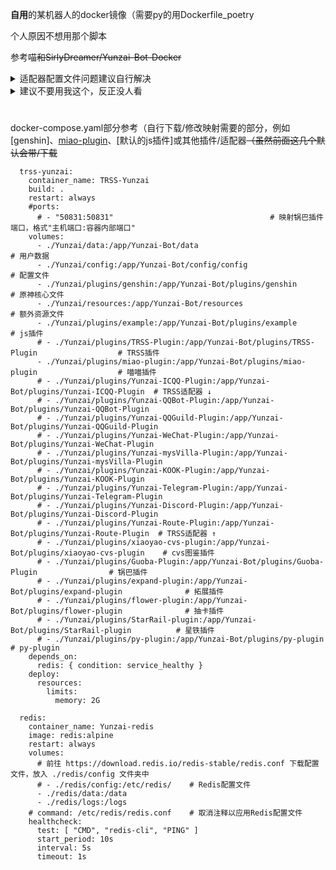 <strong>自用</strong>的某机器人的docker镜像（需要py的用Dockerfile_poetry

个人原因不想用那个脚本

参考喵~~和SirlyDreamer/Yunzai-Bot-Docker~~

<details><summary>适配器配置文件问题建议自行解决</summary>

  <!-- 要是问为什么不丢到config/config会被某机器人的项目所有者踢出他能管到的群 -->

  请直接用原脚本。

</details>


<details><summary>建议不要用我这个，反正没人看</summary>

  TimeRainStarSky也不喜欢

  <!-- ~~***2023.08.28 20:13 cdc5d46dbe5e5384a9c2d12b1921826cfcc74683 .gitignore + config/*.yaml***~~ -->

</details>

#

docker-compose.yaml部分参考（自行下载/修改映射需要的部分，例如[genshin]、[miao-plugin](https://github.com/yoimiya-kokomi/miao-plugin)、[默认的js插件]或其他插件/适配器~~（虽然前面这几个默认会带/下载~~
```
  trss-yunzai:
    container_name: TRSS-Yunzai
    build: .
    restart: always
    #ports:
      # - "50831:50831"                                   # 映射锅巴插件端口，格式"主机端口:容器内部端口"
    volumes:
      - ./Yunzai/data:/app/Yunzai-Bot/data                                                # 用户数据
      - ./Yunzai/config:/app/Yunzai-Bot/config/config                                     # 配置文件
      - ./Yunzai/plugins/genshin:/app/Yunzai-Bot/plugins/genshin                          # 原神核心文件
      - ./Yunzai/resources:/app/Yunzai-Bot/resources                                      # 额外资源文件
      - ./Yunzai/plugins/example:/app/Yunzai-Bot/plugins/example                          # js插件
      # - ./Yunzai/plugins/TRSS-Plugin:/app/Yunzai-Bot/plugins/TRSS-Plugin                  # TRSS插件
      - ./Yunzai/plugins/miao-plugin:/app/Yunzai-Bot/plugins/miao-plugin                  # 喵喵插件
      # - ./Yunzai/plugins/Yunzai-ICQQ-Plugin:/app/Yunzai-Bot/plugins/Yunzai-ICQQ-Plugin  # TRSS适配器 ↓
      # - ./Yunzai/plugins/Yunzai-QQBot-Plugin:/app/Yunzai-Bot/plugins/Yunzai-QQBot-Plugin
      # - ./Yunzai/plugins/Yunzai-QQGuild-Plugin:/app/Yunzai-Bot/plugins/Yunzai-QQGuild-Plugin
      # - ./Yunzai/plugins/Yunzai-WeChat-Plugin:/app/Yunzai-Bot/plugins/Yunzai-WeChat-Plugin
      # - ./Yunzai/plugins/Yunzai-mysVilla-Plugin:/app/Yunzai-Bot/plugins/Yunzai-mysVilla-Plugin
      # - ./Yunzai/plugins/Yunzai-KOOK-Plugin:/app/Yunzai-Bot/plugins/Yunzai-KOOK-Plugin
      # - ./Yunzai/plugins/Yunzai-Telegram-Plugin:/app/Yunzai-Bot/plugins/Yunzai-Telegram-Plugin
      # - ./Yunzai/plugins/Yunzai-Discord-Plugin:/app/Yunzai-Bot/plugins/Yunzai-Discord-Plugin
      # - ./Yunzai/plugins/Yunzai-Route-Plugin:/app/Yunzai-Bot/plugins/Yunzai-Route-Plugin  # TRSS适配器 ↑
      # - ./Yunzai/plugins/xiaoyao-cvs-plugin:/app/Yunzai-Bot/plugins/xiaoyao-cvs-plugin    # cvs图鉴插件
      # - ./Yunzai/plugins/Guoba-Plugin:/app/Yunzai-Bot/plugins/Guoba-Plugin                # 锅巴插件
      # - ./Yunzai/plugins/expand-plugin:/app/Yunzai-Bot/plugins/expand-plugin              # 拓展插件
      # - ./Yunzai/plugins/flower-plugin:/app/Yunzai-Bot/plugins/flower-plugin              # 抽卡插件
      # - ./Yunzai/plugins/StarRail-plugin:/app/Yunzai-Bot/plugins/StarRail-plugin          # 星铁插件
      # - ./Yunzai/plugins/py-plugin:/app/Yunzai-Bot/plugins/py-plugin                      # py-plugin
    depends_on:
      redis: { condition: service_healthy }
    deploy:
      resources:
        limits:
          memory: 2G

  redis:
    container_name: Yunzai-redis
    image: redis:alpine
    restart: always
    volumes:
      # 前往 https://download.redis.io/redis-stable/redis.conf 下载配置文件，放入 ./redis/config 文件夹中
      # - ./redis/config:/etc/redis/    # Redis配置文件
      - ./redis/data:/data
      - ./redis/logs:/logs
    # command: /etc/redis/redis.conf    # 取消注释以应用Redis配置文件
    healthcheck:
      test: [ "CMD", "redis-cli", "PING" ]
      start_period: 10s
      interval: 5s
      timeout: 1s
```
